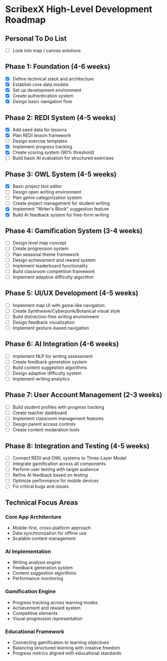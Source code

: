 # ScribexX High-Level Development Roadmap

## Personal To Do List

- [ ] Look into map / canvas solutions

## Phase 1: Foundation (4-6 weeks)
- [X] Define technical stack and architecture
- [X] Establish core data models
- [X] Set up development environment
- [X] Create authentication system
- [X] Design basic navigation flow

## Phase 2: REDI System (4-5 weeks)
- [X] Add seed data for lessons
- [X] Plan REDI lesson framework
- [ ] Design exercise templates
- [X] Implement progress tracking
- [X] Create scoring system (90% threshold)
- [ ] Build basic AI evaluation for structured exercises

## Phase 3: OWL System (4-5 weeks)
- [X] Basic project text editor
- [ ] Design open writing environment
- [ ] Plan genre categorization system
- [ ] Create project management for student writing
- [X] Implement "Writer's Block" suggestion feature
- [X] Build AI feedback system for free-form writing

## Phase 4: Gamification System (3-4 weeks)
- [ ] Design level map concept
- [ ] Create progression system
- [ ] Plan seasonal theme framework
- [ ] Design achievement and reward system
- [ ] Implement leaderboard functionality
- [ ] Build classroom competition framework
- [ ] Implement adaptive difficulty algorithm

## Phase 5: UI/UX Development (4-5 weeks)
- [ ] Implement map UI with game-like navigation
- [ ] Create Synthwave/Cyberpunk/Botanical visual style
- [ ] Build distraction-free writing environment
- [ ] Design feedback visualization
- [ ] Implement gesture-based navigation

## Phase 6: AI Integration (4-6 weeks)
- [ ] Implement NLP for writing assessment
- [ ] Create feedback generation system
- [ ] Build content suggestion algorithms
- [ ] Design adaptive difficulty system
- [ ] Implement writing analytics

## Phase 7: User Account Management (2-3 weeks)
- [ ] Build student profiles with progress tracking
- [ ] Create teacher dashboard
- [ ] Implement classroom management features
- [ ] Design parent access controls
- [ ] Create content moderation tools

## Phase 8: Integration and Testing (4-5 weeks)
- [ ] Connect REDI and OWL systems to Three-Layer Model
- [ ] Integrate gamification across all components
- [ ] Perform user testing with target audience
- [ ] Refine AI feedback based on testing
- [ ] Optimize performance for mobile devices
- [ ] Fix critical bugs and issues

## Technical Focus Areas

### Core App Architecture
- Mobile-first, cross-platform approach
- Data synchronization for offline use
- Scalable content management

### AI Implementation
- Writing analysis engine
- Feedback generation system
- Content suggestion algorithms
- Performance monitoring

### Gamification Engine
- Progress tracking across learning modes
- Achievement and reward system
- Competitive elements
- Visual progression representation

### Educational Framework
- Connecting gamification to learning objectives
- Balancing structured learning with creative freedom
- Progress metrics aligned with educational standards